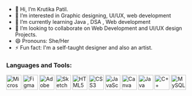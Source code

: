 - 👋 Hi, I’m Krutika Patil.
- 👀 I’m interested in Graphic designing, UI/UX, web development
- 🌱 I’m currently learning Java , DSA , Web development
- 💞️ I’m looking to collaborate on Web Development and UI/UX design Projects.
- 😄 Pronouns: She/Her
- ⚡ Fun fact: I'm a self-taught designer and also an artist.

### Languages and Tools:

<p align="left"> 
  <img src="https://cdn.jsdelivr.net/gh/devicons/devicon/icons/azure/azure-original.svg" alt="Microsoft Azure" width="40" height="40"/> 
  <img src="https://cdn.jsdelivr.net/gh/devicons/devicon/icons/figma/figma-original.svg" alt="Figma" width="40" height="40"/> 
  <img src="https://cdn.jsdelivr.net/gh/devicons/devicon/icons/xd/xd-plain.svg" alt="Adobe XD" width="40" height="40"/> 
  <img src="https://cdn.jsdelivr.net/gh/devicons/devicon/icons/sketch/sketch-original.svg" alt="Sketch" width="40" height="40"/> 
  <img src="https://cdn.jsdelivr.net/gh/devicons/devicon/icons/html5/html5-original.svg" alt="HTML5" width="40" height="40"/> 
  <img src="https://cdn.jsdelivr.net/gh/devicons/devicon/icons/css3/css3-original.svg" alt="CSS3" width="40" height="40"/> 
  <img src="https://cdn.jsdelivr.net/gh/devicons/devicon/icons/javascript/javascript-original.svg" alt="JavaScript" width="40" height="40"/> 
  <img src="https://upload.wikimedia.org/wikipedia/commons/3/3f/Canva_Logo.png" alt="Canva" width="40" height="40"/> 
  <img src="https://cdn.jsdelivr.net/gh/devicons/devicon/icons/java/java-original.svg" alt="Java" width="40" height="40"/> 

  <img src="https://cdn.jsdelivr.net/gh/devicons/devicon/icons/cplusplus/cplusplus-original.svg" title="C++" alt="C++" width="40" height="40"/>

  <img src="https://cdn.jsdelivr.net/gh/devicons/devicon/icons/mysql/mysql-original.svg" alt="MySQL" width="40" height="40"/> 
</p>


<!---
krutikapatil19/krutikapatil19 is a ✨ special ✨ repository because its `README.md` (this file) appears on your GitHub profile.
You can click the Preview link to take a look at your changes.
--->
